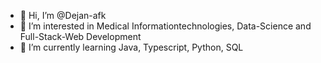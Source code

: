 - 👋 Hi, I’m @Dejan-afk
- 👀 I’m interested in Medical Informationtechnologies, Data-Science and Full-Stack-Web Development
- 🌱 I’m currently learning Java, Typescript, Python, SQL

